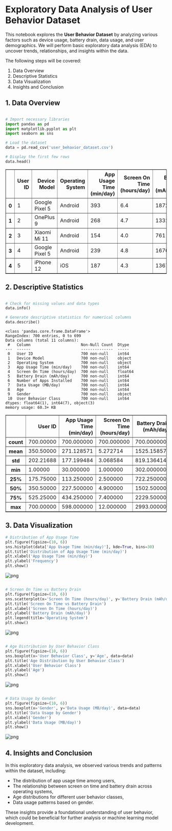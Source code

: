 # Exploratory Data Analysis of User Behavior Dataset


This notebook explores the **User Behavior Dataset** by analyzing various factors such as device usage, 
battery drain, data usage, and user demographics. We will perform basic exploratory data analysis (EDA) to uncover trends, 
relationships, and insights within the data.

The following steps will be covered:
1. Data Overview
2. Descriptive Statistics
3. Data Visualization
4. Insights and Conclusion


## 1. Data Overview


```python

# Import necessary libraries
import pandas as pd
import matplotlib.pyplot as plt
import seaborn as sns

# Load the dataset
data = pd.read_csv('user_behavior_dataset.csv')

# Display the first few rows
data.head()

```




<div>
<style scoped>
    .dataframe tbody tr th:only-of-type {
        vertical-align: middle;
    }

    .dataframe tbody tr th {
        vertical-align: top;
    }

    .dataframe thead th {
        text-align: right;
    }
</style>
<table border="1" class="dataframe">
  <thead>
    <tr style="text-align: right;">
      <th></th>
      <th>User ID</th>
      <th>Device Model</th>
      <th>Operating System</th>
      <th>App Usage Time (min/day)</th>
      <th>Screen On Time (hours/day)</th>
      <th>Battery Drain (mAh/day)</th>
      <th>Number of Apps Installed</th>
      <th>Data Usage (MB/day)</th>
      <th>Age</th>
      <th>Gender</th>
      <th>User Behavior Class</th>
    </tr>
  </thead>
  <tbody>
    <tr>
      <th>0</th>
      <td>1</td>
      <td>Google Pixel 5</td>
      <td>Android</td>
      <td>393</td>
      <td>6.4</td>
      <td>1872</td>
      <td>67</td>
      <td>1122</td>
      <td>40</td>
      <td>Male</td>
      <td>4</td>
    </tr>
    <tr>
      <th>1</th>
      <td>2</td>
      <td>OnePlus 9</td>
      <td>Android</td>
      <td>268</td>
      <td>4.7</td>
      <td>1331</td>
      <td>42</td>
      <td>944</td>
      <td>47</td>
      <td>Female</td>
      <td>3</td>
    </tr>
    <tr>
      <th>2</th>
      <td>3</td>
      <td>Xiaomi Mi 11</td>
      <td>Android</td>
      <td>154</td>
      <td>4.0</td>
      <td>761</td>
      <td>32</td>
      <td>322</td>
      <td>42</td>
      <td>Male</td>
      <td>2</td>
    </tr>
    <tr>
      <th>3</th>
      <td>4</td>
      <td>Google Pixel 5</td>
      <td>Android</td>
      <td>239</td>
      <td>4.8</td>
      <td>1676</td>
      <td>56</td>
      <td>871</td>
      <td>20</td>
      <td>Male</td>
      <td>3</td>
    </tr>
    <tr>
      <th>4</th>
      <td>5</td>
      <td>iPhone 12</td>
      <td>iOS</td>
      <td>187</td>
      <td>4.3</td>
      <td>1367</td>
      <td>58</td>
      <td>988</td>
      <td>31</td>
      <td>Female</td>
      <td>3</td>
    </tr>
  </tbody>
</table>
</div>



## 2. Descriptive Statistics


```python

# Check for missing values and data types
data.info()

# Generate descriptive statistics for numerical columns
data.describe()

```

    <class 'pandas.core.frame.DataFrame'>
    RangeIndex: 700 entries, 0 to 699
    Data columns (total 11 columns):
     #   Column                      Non-Null Count  Dtype  
    ---  ------                      --------------  -----  
     0   User ID                     700 non-null    int64  
     1   Device Model                700 non-null    object 
     2   Operating System            700 non-null    object 
     3   App Usage Time (min/day)    700 non-null    int64  
     4   Screen On Time (hours/day)  700 non-null    float64
     5   Battery Drain (mAh/day)     700 non-null    int64  
     6   Number of Apps Installed    700 non-null    int64  
     7   Data Usage (MB/day)         700 non-null    int64  
     8   Age                         700 non-null    int64  
     9   Gender                      700 non-null    object 
     10  User Behavior Class         700 non-null    int64  
    dtypes: float64(1), int64(7), object(3)
    memory usage: 60.3+ KB





<div>
<style scoped>
    .dataframe tbody tr th:only-of-type {
        vertical-align: middle;
    }

    .dataframe tbody tr th {
        vertical-align: top;
    }

    .dataframe thead th {
        text-align: right;
    }
</style>
<table border="1" class="dataframe">
  <thead>
    <tr style="text-align: right;">
      <th></th>
      <th>User ID</th>
      <th>App Usage Time (min/day)</th>
      <th>Screen On Time (hours/day)</th>
      <th>Battery Drain (mAh/day)</th>
      <th>Number of Apps Installed</th>
      <th>Data Usage (MB/day)</th>
      <th>Age</th>
      <th>User Behavior Class</th>
    </tr>
  </thead>
  <tbody>
    <tr>
      <th>count</th>
      <td>700.00000</td>
      <td>700.000000</td>
      <td>700.000000</td>
      <td>700.000000</td>
      <td>700.000000</td>
      <td>700.000000</td>
      <td>700.000000</td>
      <td>700.000000</td>
    </tr>
    <tr>
      <th>mean</th>
      <td>350.50000</td>
      <td>271.128571</td>
      <td>5.272714</td>
      <td>1525.158571</td>
      <td>50.681429</td>
      <td>929.742857</td>
      <td>38.482857</td>
      <td>2.990000</td>
    </tr>
    <tr>
      <th>std</th>
      <td>202.21688</td>
      <td>177.199484</td>
      <td>3.068584</td>
      <td>819.136414</td>
      <td>26.943324</td>
      <td>640.451729</td>
      <td>12.012916</td>
      <td>1.401476</td>
    </tr>
    <tr>
      <th>min</th>
      <td>1.00000</td>
      <td>30.000000</td>
      <td>1.000000</td>
      <td>302.000000</td>
      <td>10.000000</td>
      <td>102.000000</td>
      <td>18.000000</td>
      <td>1.000000</td>
    </tr>
    <tr>
      <th>25%</th>
      <td>175.75000</td>
      <td>113.250000</td>
      <td>2.500000</td>
      <td>722.250000</td>
      <td>26.000000</td>
      <td>373.000000</td>
      <td>28.000000</td>
      <td>2.000000</td>
    </tr>
    <tr>
      <th>50%</th>
      <td>350.50000</td>
      <td>227.500000</td>
      <td>4.900000</td>
      <td>1502.500000</td>
      <td>49.000000</td>
      <td>823.500000</td>
      <td>38.000000</td>
      <td>3.000000</td>
    </tr>
    <tr>
      <th>75%</th>
      <td>525.25000</td>
      <td>434.250000</td>
      <td>7.400000</td>
      <td>2229.500000</td>
      <td>74.000000</td>
      <td>1341.000000</td>
      <td>49.000000</td>
      <td>4.000000</td>
    </tr>
    <tr>
      <th>max</th>
      <td>700.00000</td>
      <td>598.000000</td>
      <td>12.000000</td>
      <td>2993.000000</td>
      <td>99.000000</td>
      <td>2497.000000</td>
      <td>59.000000</td>
      <td>5.000000</td>
    </tr>
  </tbody>
</table>
</div>



## 3. Data Visualization


```python
# Distribution of App Usage Time
plt.figure(figsize=(10, 6))
sns.histplot(data['App Usage Time (min/day)'], kde=True, bins=30)
plt.title('Distribution of App Usage Time (min/day)')
plt.xlabel('App Usage Time (min/day)')
plt.ylabel('Frequency')
plt.show()

```


    
![png](output_7_0.png)
    



```python

# Screen On Time vs Battery Drain
plt.figure(figsize=(10, 6))
sns.scatterplot(x='Screen On Time (hours/day)', y='Battery Drain (mAh/day)', hue='Operating System', data=data)
plt.title('Screen On Time vs Battery Drain')
plt.xlabel('Screen On Time (hours/day)')
plt.ylabel('Battery Drain (mAh/day)')
plt.legend(title='Operating System')
plt.show()

```


    
![png](output_8_0.png)
    



```python

# Age Distribution by User Behavior Class
plt.figure(figsize=(10, 6))
sns.boxplot(x='User Behavior Class', y='Age', data=data)
plt.title('Age Distribution by User Behavior Class')
plt.xlabel('User Behavior Class')
plt.ylabel('Age')
plt.show()

```


    
![png](output_9_0.png)
    



```python

# Data Usage by Gender
plt.figure(figsize=(10, 6))
sns.boxplot(x='Gender', y='Data Usage (MB/day)', data=data)
plt.title('Data Usage by Gender')
plt.xlabel('Gender')
plt.ylabel('Data Usage (MB/day)')
plt.show()

```


    
![png](output_10_0.png)
    


## 4. Insights and Conclusion


In this exploratory data analysis, we observed various trends and patterns within the dataset, including:
- The distribution of app usage time among users,
- The relationship between screen on time and battery drain across operating systems,
- Age distributions for different user behavior classes,
- Data usage patterns based on gender.

These insights provide a foundational understanding of user behavior, which could be beneficial for further analysis 
or machine learning model development.

